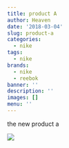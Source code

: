 ```yaml
---
title: product A
author: Heaven
date: '2018-03-04'
slug: product-a
categories:
  - nike
tags:
  - nike
brands:
  - nike
  - reebok
banner: ''
description: ''
images: []
menu: ''
---
```


<!--more-->

the new product a

![](http://127.0.0.1:4321/img/sdc/2018-02.jpg)